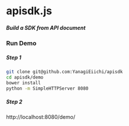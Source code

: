 # apisdk.js
##### Build a SDK from API document

### Run Demo

##### Step 1

``` bash
git clone git@github.com:YanagiEiichi/apisdk
cd apisdk/demo
bower install
python -m SimpleHTTPServer 8080
```

##### Step 2

http://localhost:8080/demo/


